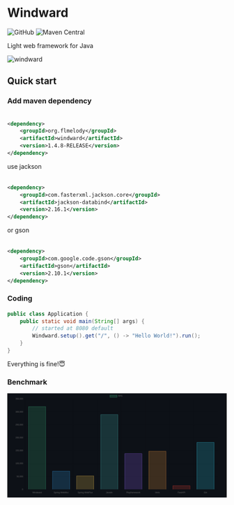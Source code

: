 # Windward

![GitHub](https://img.shields.io/github/license/Flmelody/windward)
![Maven Central](https://img.shields.io/badge/dynamic/xml?url=https%3A%2F%2Frepo1.maven.org%2Fmaven2%2Forg%2Fflmelody%2Fwindward%2Fmaven-metadata.xml&query=%2F%2Fmetadata%2Fversioning%2Flatest&label=maven-central)

Light web framework for Java
<div>
    <img src="https://github.com/Flmelody/windward-guide/blob/main/docs/.vuepress/public/windward.png" alt="windward" width="360" height="240">
</div>

## Quick start

### Add maven dependency

```xml

<dependency>
    <groupId>org.flmelody</groupId>
    <artifactId>windward</artifactId>
    <version>1.4.8-RELEASE</version>
</dependency>
```

use jackson

```xml

<dependency>
    <groupId>com.fasterxml.jackson.core</groupId>
    <artifactId>jackson-databind</artifactId>
    <version>2.16.1</version>
</dependency>
```

or gson

```xml

<dependency>
    <groupId>com.google.code.gson</groupId>
    <artifactId>gson</artifactId>
    <version>2.10.1</version>
</dependency>
```

### Coding

```java
public class Application {
    public static void main(String[] args) {
        // started at 8080 default
        Windward.setup().get("/", () -> "Hello World!").run();
    }
}

```

Everything is fine!😇

### Benchmark

![rps.png](rps.png)
